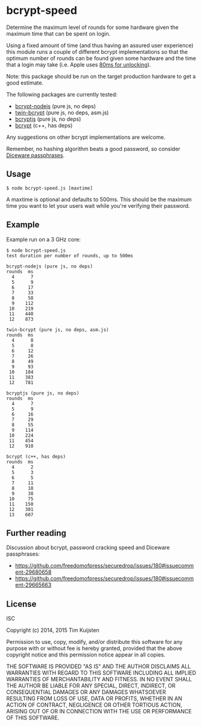 # bcrypt-speed

Determine the maximum level of rounds for some hardware given the maximum time
that can be spent on login.

Using a fixed amount of time (and thus having an assured user experience) this
module runs a couple of different bcrypt implementations so that the optimum
number of rounds can be found given some hardware and the time that a login 
may take (i.e. Apple uses [80ms for unlocking](http://www.darthnull.org/2014/10/06/ios-encryption)).

Note: this package should be run on the target production hardware to get a good
estimate.

The following packages are currently tested:
* [bcrypt-nodejs](https://www.npmjs.org/package/bcrypt-nodejs) (pure js, no deps)
* [twin-bcrypt](https://www.npmjs.org/package/twin-bcrypt) (pure js, no deps, asm.js)
* [bcryptjs](https://www.npmjs.org/package/bcryptjs) (pure js, no deps)
* [bcrypt](https://www.npmjs.org/package/bcrypt) (c++, has deps)

Any suggestions on other bcrypt implementations are welcome.

Remember, no hashing algorithm beats a good password, so consider [Diceware passphrases](http://world.std.com/~reinhold/diceware.html).

## Usage

    $ node bcrypt-speed.js [maxtime]

A maxtime is optional and defaults to 500ms. This should be the maximum time you
want to let your users wait while you're verifying their password.

## Example

Example run on a 3 GHz core:

    $ node bcrypt-speed.js
    test duration per number of rounds, up to 500ms

    bcrypt-nodejs (pure js, no deps)
    rounds  ms
      4      7
      5      9
      6     17
      7     33
      8     58
      9    112
     10    219
     11    440
     12    873

    twin-bcrypt (pure js, no deps, asm.js)
    rounds  ms
      4      8
      5      8
      6     12
      7     26
      8     49
      9     93
     10    184
     11    383
     12    781

    bcryptjs (pure js, no deps)
    rounds  ms
      4      7
      5      9
      6     16
      7     29
      8     55
      9    114
     10    224
     11    454
     12    910

    bcrypt (c++, has deps)
    rounds  ms
      4      2
      5      3
      6      5
      7     11
      8     18
      9     38
     10     75
     11    150
     12    301
     13    607

## Further reading

Discussion about bcrypt, password cracking speed and Diceware passphrases:
* https://github.com/freedomofpress/securedrop/issues/180#issuecomment-29680658
* https://github.com/freedomofpress/securedrop/issues/180#issuecomment-29665663

## License

ISC

Copyright (c) 2014, 2015 Tim Kuijsten

Permission to use, copy, modify, and/or distribute this software for any
purpose with or without fee is hereby granted, provided that the above
copyright notice and this permission notice appear in all copies.

THE SOFTWARE IS PROVIDED "AS IS" AND THE AUTHOR DISCLAIMS ALL WARRANTIES
WITH REGARD TO THIS SOFTWARE INCLUDING ALL IMPLIED WARRANTIES OF
MERCHANTABILITY AND FITNESS. IN NO EVENT SHALL THE AUTHOR BE LIABLE FOR
ANY SPECIAL, DIRECT, INDIRECT, OR CONSEQUENTIAL DAMAGES OR ANY DAMAGES
WHATSOEVER RESULTING FROM LOSS OF USE, DATA OR PROFITS, WHETHER IN AN
ACTION OF CONTRACT, NEGLIGENCE OR OTHER TORTIOUS ACTION, ARISING OUT OF
OR IN CONNECTION WITH THE USE OR PERFORMANCE OF THIS SOFTWARE.
